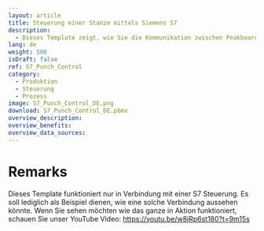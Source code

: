```yaml
---
layout: article
title: Steuerung einer Stanze mittels Siemens S7
description: 
  - Dieses Template zeigt, wie Sie die Kommunikation zwischen Peakboard und einer Stanze, mit Hilfe einer Siemens S7 Steuerung, einrichten können.
lang: de
weight: 500
isDraft: false
ref: S7_Punch_Control
category:
  - Produktion
  - Steuerung
  - Prozess
image: S7_Punch_Control_DE.png
download: S7_Punch_Control_DE.pbmx
overview_description:
overview_benefits:
overview_data_sources:
---
```

# Remarks 
Dieses Template funktioniert nur in Verbindung mit einer S7 Steuerung. Es soll lediglich als Beispiel dienen, wie eine solche Verbindung aussehen könnte. Wenn Sie sehen möchten wie das ganze in Aktion funktioniert, schauen Sie unser YouTube Video: https://youtu.be/w8jRp6st180?t=9m15s